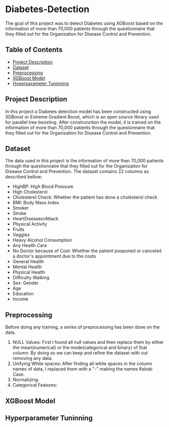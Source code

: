 # Diabetes-Detection
The goal of this project was to detect Diabetes using XGBoost based on the information of more than 70,000 patients through the questionnaire that they filled out for the Organization for Disease Control and Prevention.
## Table of Contents
- [Project Description](https://github.com/mahvash-siavashpour/Diabetes-Detection/blob/main/README.md#project-description)
- [Dataset](https://github.com/mahvash-siavashpour/Diabetes-Detection/blob/main/README.md#Dataset)
- [Preprocessing](https://github.com/mahvash-siavashpour/Diabetes-Detection/blob/main/README.md#Preprocessing)
- [XGBoost Model](https://github.com/mahvash-siavashpour/Diabetes-Detection/blob/main/README.md#XGBoost-Model)
- [Hyperparameter Tuninning](https://github.com/mahvash-siavashpour/Diabetes-Detection/blob/main/README.md#Hyperparameter-Tuninning)
## Project Description
In this project a Diabetes detection model has been constructed using XGBoost or Extreme Gradient Boost, which is an open source library used for parallel tree boosting. After construnction the model, it is trained on the information of more than 70,000 patients through the questionnaire that they filled out for the Organization for Disease Control and Prevention.
## Dataset
The data used in this project is the information of more than 70,000 patients through the questionnaire that they filled out for the Organization for Disease Control and Prevention. The dataset contains 22 columns as described bellow:
- HighBP: High Blood Pressure
- High Cholesterol
- Cholesterol Check: Whether the patient has done a cholesterol check
- BMI: Body Mass Index
- Smoker
- Stroke
- HeartDiseaseorAttack
- Physical Activity
- Fruits
- Veggies
- Heavy Alcohol Consumption
- Any Health Care
- No Doctor because of Cost: Whether the patient posponed or canceled a doctor's appointment due to the costs
- General Health
- Mental Health
- Physical Health
- Difficulty Walking
- Sex: Gender
- Age
- Education
- Income
## Preprocessing
Before doing any training, a series of preprocessing has been done on the data. 
1. NULL Values: 
  First I found all null values and then replace them by either the mean(numerical) or the mode(categorical and binary) of that column.
  By doing so we can keep and refine the dataset with out removing any data.
2. Unifying White spaces: 
  After finding all white spaces in the column names of data, I replaced them with a "-" making the names Kebab Case.
3. Normalizing:
4. Categorical Features:
## XGBoost Model

## Hyperparameter Tuninning

